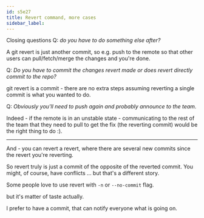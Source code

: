 ```yaml
---
id: s5e27
title: Revert command, more cases
sidebar_label:
---
```



Closing questions
Q: *do you have to do something else after?*

A git revert is just another commit, so e.g. push to the remote so that other users can pull/fetch/merge the changes and you're done.

Q: *Do you have to commit the changes revert made or does revert directly commit to the repo?*

git revert is a commit - there are no extra steps assuming reverting a single commit is what you wanted to do.

Q: *Obviously you'll need to push again and probably announce to the team.*

Indeed - if the remote is in an unstable state - communicating to the rest of the team that they need to pull to get the fix (the reverting commit) would be the right thing to do :).


---  

And - you can revert a revert, where there are several new commits since the revert you're reverting.

So revert truly is just a commit of the opposite of the reverted commit. You might, of course, have conflicts ... but that's a different story.


Some people love to use revert with `-n` or `--no-commit` flag.

but it's matter of taste actually.

I prefer to have a commit, that can notify everyone what is going on.
